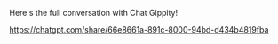 Here's the full conversation with Chat Gippity!

https://chatgpt.com/share/66e8661a-891c-8000-94bd-d434b4819fba
